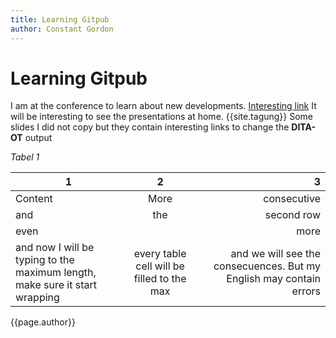 ```yaml
---
title: Learning Gitpub
author: Constant Gordon
---
```


# Learning Gitpub
I am at the conference to learn about new developments.
[Interesting link](http://www.constantstechdocsupport.nl)
It will be interesting to see the presentations at home. {{site.tagung}} Some slides I did not copy but they contain interesting links to change the **DITA-OT** output


_Tabel 1_

|1|2|3|
|-|:-:|-:|
|Content|More|consecutive|
|and|the|second row|
|even||more|
|and now I will be typing to the maximum length, make sure it start wrapping|every table cell will be filled to the max|and we will see the consecuences. But my English may contain errors|

{{page.author}}

